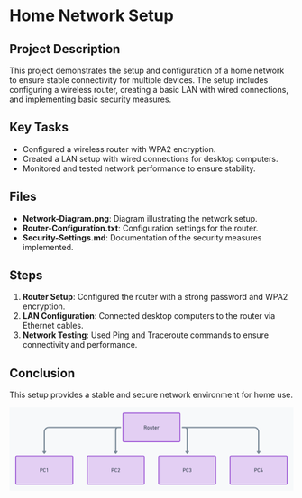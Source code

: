 # Home Network Setup

## Project Description
This project demonstrates the setup and configuration of a home network to ensure stable connectivity for multiple devices. The setup includes configuring a wireless router, creating a basic LAN with wired connections, and implementing basic security measures.

## Key Tasks
- Configured a wireless router with WPA2 encryption.
- Created a LAN setup with wired connections for desktop computers.
- Monitored and tested network performance to ensure stability.

## Files
- **Network-Diagram.png**: Diagram illustrating the network setup.
- **Router-Configuration.txt**: Configuration settings for the router.
- **Security-Settings.md**: Documentation of the security measures implemented.

## Steps
1. **Router Setup**: Configured the router with a strong password and WPA2 encryption.
2. **LAN Configuration**: Connected desktop computers to the router via Ethernet cables.
3. **Network Testing**: Used Ping and Traceroute commands to ensure connectivity and performance.

## Conclusion
This setup provides a stable and secure network environment for home use.

![Network Diagram](Network-Diagram.png)